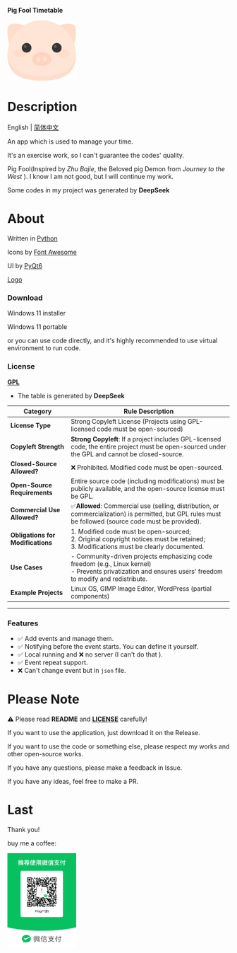 **Pig Fool Timetable**

<img src="assets/logo.png" title="" alt="" width="156">

# Description

English | [简体中文](assets/README_Ch.md)

An app which is used to manage your time.

It's an exercise work, so I can't guarantee the codes' quality.

Pig Fool(Inspired by _Zhu Bajie_, the Beloved pig Demon from _Journey to the West_ ). I know I am not good, but I will
continue my work.

Some codes in my project was generated by **DeepSeek**

# About

Written in [Python](https://www.python.org/)

Icons by [Font Awesome](https://github.com/FortAwesome/Font-Awesome)

UI by [PyQt6](https://www.riverbankcomputing.com/static/Docs/PyQt6/introduction.html#license)

[Logo ](https://www.aigei.com/item/zhu_tou.html)

### Download

Windows 11 installer

Windows 11 portable

or you can use code directly, and it's highly recommended to use virtual environment to run code.

### License

**[GPL](LICENSE.txt)**

- The table is generated by **DeepSeek**

| **Category**                      | **Rule Description**                                                                                                                                         |
|-----------------------------------|--------------------------------------------------------------------------------------------------------------------------------------------------------------|
| **License Type**                  | Strong Copyleft License (Projects using GPL-licensed code must be open-sourced)                                                                              |
| **Copyleft Strength**             | **Strong Copyleft**: If a project includes GPL-licensed code, the entire project must be open-sourced under the GPL and cannot be closed-source.             |
| **Closed-Source Allowed?**        | ❌ Prohibited. Modified code must be open-sourced.                                                                                                            |
| **Open-Source Requirements**      | Entire source code (including modifications) must be publicly available, and the open-source license must be GPL.                                            |
| **Commercial Use Allowed?**       | ✅**Allowed**: Commercial use (selling, distribution, or commercialization) is permitted, but GPL rules must be followed (source code must be provided).      |
| **Obligations for Modifications** | 1. Modified code must be open-sourced;<br>2. Original copyright notices must be retained;<br>3. Modifications must be clearly documented.                    |
| **Use Cases**                     | - Community-driven projects emphasizing code freedom (e.g., Linux kernel)<br>- Prevents privatization and ensures users' freedom to modify and redistribute. |
| **Example Projects**              | Linux OS, GIMP Image Editor, WordPress (partial components)                                                                                                  |

---

### Features

- ✅ Add events and manage them.
- ✅ Notifying before the event starts. You can define it yourself.
- ✅ Local running and ❌ no server (I can't do that ).
- ✅ Event repeat support.
- ❌ Can't change event but in `json` file.

# Please Note

⚠️ Please read **README** and **[LICENSE](LICENSE.txt)** carefully!

If you want to use the application, just download it on the Release.

If you want to use the code or something else, please respect my works and other open-source works.

If you have any questions, please make a feedback in Issue.

If you have any ideas, feel free to make a PR.

# Last

Thank you!

buy me a coffee:

<img src="assets\WeChat_Pay.png" title="" alt="" width="156">